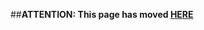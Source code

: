 ##**ATTENTION: This page has moved [HERE](https://github.com/linaro/documentation/wiki/Reference-Platform-EE-HP-m400-Home)**
